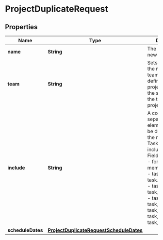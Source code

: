 

# ProjectDuplicateRequest


## Properties

| Name | Type | Description | Notes |
|------------ | ------------- | ------------- | -------------|
|**name** | **String** | The name of the new project. |  |
|**team** | **String** | Sets the team of the new project. If team is not defined, the new project will be in the same team as the the original project. |  [optional] |
|**include** | **String** | A comma-separated list of elements that will be duplicated to the new project. Tasks are always included. ##### Fields - allocations - forms - members - notes - task_assignee - task_attachments - task_dates - task_dependencies - task_followers - task_notes - task_projects - task_subtasks - task_tags |  [optional] |
|**scheduleDates** | [**ProjectDuplicateRequestScheduleDates**](ProjectDuplicateRequestScheduleDates.md) |  |  [optional] |



